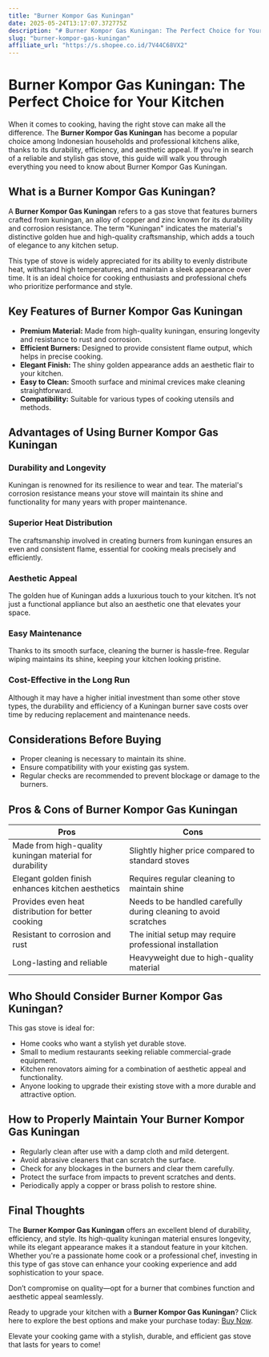 ```yaml
---
title: "Burner Kompor Gas Kuningan"
date: 2025-05-24T13:17:07.372775Z
description: "# Burner Kompor Gas Kuningan: The Perfect Choice for Your Kitchen..."
slug: "burner-kompor-gas-kuningan"
affiliate_url: "https://s.shopee.co.id/7V44C68VX2"
---
```

# Burner Kompor Gas Kuningan: The Perfect Choice for Your Kitchen

When it comes to cooking, having the right stove can make all the difference. The **Burner Kompor Gas Kuningan** has become a popular choice among Indonesian households and professional kitchens alike, thanks to its durability, efficiency, and aesthetic appeal. If you're in search of a reliable and stylish gas stove, this guide will walk you through everything you need to know about Burner Kompor Gas Kuningan.

## What is a Burner Kompor Gas Kuningan?

A **Burner Kompor Gas Kuningan** refers to a gas stove that features burners crafted from kuningan, an alloy of copper and zinc known for its durability and corrosion resistance. The term "Kuningan" indicates the material's distinctive golden hue and high-quality craftsmanship, which adds a touch of elegance to any kitchen setup.

This type of stove is widely appreciated for its ability to evenly distribute heat, withstand high temperatures, and maintain a sleek appearance over time. It is an ideal choice for cooking enthusiasts and professional chefs who prioritize performance and style.

## Key Features of Burner Kompor Gas Kuningan

- **Premium Material:** Made from high-quality kuningan, ensuring longevity and resistance to rust and corrosion.
- **Efficient Burners:** Designed to provide consistent flame output, which helps in precise cooking.
- **Elegant Finish:** The shiny golden appearance adds an aesthetic flair to your kitchen.
- **Easy to Clean:** Smooth surface and minimal crevices make cleaning straightforward.
- **Compatibility:** Suitable for various types of cooking utensils and methods.

## Advantages of Using Burner Kompor Gas Kuningan

### Durability and Longevity

Kuningan is renowned for its resilience to wear and tear. The material's corrosion resistance means your stove will maintain its shine and functionality for many years with proper maintenance.

### Superior Heat Distribution

The craftsmanship involved in creating burners from kuningan ensures an even and consistent flame, essential for cooking meals precisely and efficiently.

### Aesthetic Appeal

The golden hue of Kuningan adds a luxurious touch to your kitchen. It’s not just a functional appliance but also an aesthetic one that elevates your space.

### Easy Maintenance

Thanks to its smooth surface, cleaning the burner is hassle-free. Regular wiping maintains its shine, keeping your kitchen looking pristine.

### Cost-Effective in the Long Run

Although it may have a higher initial investment than some other stove types, the durability and efficiency of a Kuningan burner save costs over time by reducing replacement and maintenance needs.

## Considerations Before Buying

- Proper cleaning is necessary to maintain its shine.
- Ensure compatibility with your existing gas system.
- Regular checks are recommended to prevent blockage or damage to the burners.

## Pros & Cons of Burner Kompor Gas Kuningan

| **Pros** | **Cons** |
|------------|--------------|
| Made from high-quality kuningan material for durability | Slightly higher price compared to standard stoves |
| Elegant golden finish enhances kitchen aesthetics | Requires regular cleaning to maintain shine |
| Provides even heat distribution for better cooking | Needs to be handled carefully during cleaning to avoid scratches |
| Resistant to corrosion and rust | The initial setup may require professional installation |
| Long-lasting and reliable | Heavyweight due to high-quality material |

## Who Should Consider Burner Kompor Gas Kuningan?

This gas stove is ideal for:

- Home cooks who want a stylish yet durable stove.
- Small to medium restaurants seeking reliable commercial-grade equipment.
- Kitchen renovators aiming for a combination of aesthetic appeal and functionality.
- Anyone looking to upgrade their existing stove with a more durable and attractive option.

## How to Properly Maintain Your Burner Kompor Gas Kuningan

- Regularly clean after use with a damp cloth and mild detergent.
- Avoid abrasive cleaners that can scratch the surface.
- Check for any blockages in the burners and clear them carefully.
- Protect the surface from impacts to prevent scratches and dents.
- Periodically apply a copper or brass polish to restore shine.

## Final Thoughts

The **Burner Kompor Gas Kuningan** offers an excellent blend of durability, efficiency, and style. Its high-quality kuningan material ensures longevity, while its elegant appearance makes it a standout feature in your kitchen. Whether you're a passionate home cook or a professional chef, investing in this type of gas stove can enhance your cooking experience and add sophistication to your space.

Don’t compromise on quality—opt for a burner that combines function and aesthetic appeal seamlessly.

Ready to upgrade your kitchen with a **Burner Kompor Gas Kuningan**? Click here to explore the best options and make your purchase today: [Buy Now](https://s.shopee.co.id/7V44C68VX2). 

Elevate your cooking game with a stylish, durable, and efficient gas stove that lasts for years to come!